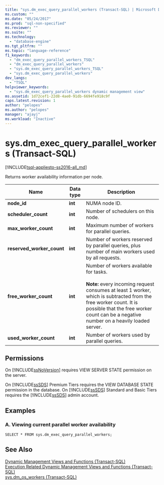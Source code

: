 ```yaml
---
title: "sys.dm_exec_query_parallel_workers (Transact-SQL) | Microsoft Docs"
ms.custom: ""
ms.date: "05/24/2017"
ms.prod: "sql-non-specified"
ms.reviewer: ""
ms.suite: ""
ms.technology: 
  - "database-engine"
ms.tgt_pltfrm: ""
ms.topic: "language-reference"
f1_keywords: 
  - "dm_exec_query_parallel_workers_TSQL"
  - "dm_exec_query_parallel_workers"
  - "sys.dm_exec_query_parallel_workers_TSQL"
  - "sys.dm_exec_query_parallel_workers"
dev_langs: 
  - "TSQL"
helpviewer_keywords: 
  - "sys.dm_exec_query_parallel_workers dynamic management view"
ms.assetid: 1d72cef1-22d8-4ae0-91db-6694fe918c9f
caps.latest.revision: 1
author: "pelopes"
ms.author: "pelopes"
manager: "ajayj"
ms.workload: "Inactive"
---
```

# sys.dm_exec_query_parallel_workers (Transact-SQL)
[!INCLUDE[tsql-appliesto-ss2016-all_md](../../includes/tsql-appliesto-ss2016-all-md.md)]

  Returns worker availability information per node.  
  
|Name|Data type|Description|  
|----------|---------------|-----------------|  
|**node_id**|**int**|NUMA node ID.|  
|**scheduler_count**|**int**|Number of schedulers on this node.|  
|**max_worker_count**|**int**|Maximum number of workers for parallel queries.|  
|**reserved_worker_count**|**int**|Number of workers reserved by parallel queries, plus number of main workers used by all requests.| 
|**free_worker_count**|**int**|Number of workers available for tasks.<br /><br />**Note:** every incoming request consumes at least 1 worker, which is subtracted from the free worker count.  It is possible that the free worker count can be a negative number on a heavily loaded server.| 
|**used_worker_count**|**int**|Number of workers used by parallel queries.|  
  
## Permissions  
 On [!INCLUDE[ssNoVersion](../../includes/ssnoversion-md.md)] requires VIEW SERVER STATE permission on the server.  
  
 On [!INCLUDE[ssSDS](../../includes/sssds-md.md)] Premium Tiers requires the VIEW DATABASE STATE permission in the database. On [!INCLUDE[ssSDS](../../includes/sssds-md.md)] Standard and Basic Tiers requires the [!INCLUDE[ssSDS](../../includes/sssds-md.md)] admin account.  
  
## Examples  
  
### A. Viewing current parallel worker availability  

``` tsql 
SELECT * FROM sys.dm_exec_query_parallel_workers;  
```  
  
## See Also  
 [Dynamic Management Views and Functions &#40;Transact-SQL&#41;](~/relational-databases/system-dynamic-management-views/system-dynamic-management-views.md)   
 [Execution Related Dynamic Management Views and Functions &#40;Transact-SQL&#41;](../../relational-databases/system-dynamic-management-views/execution-related-dynamic-management-views-and-functions-transact-sql.md)   
 [sys.dm_os_workers &#40;Transact-SQL&#41;](../../relational-databases/system-dynamic-management-views/sys-dm-os-workers-transact-sql.md)
